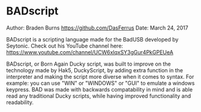 # BADscript
Author: Braden Burns https://github.com/DasFerrus
Date: March 24, 2017

BADscript is a scripting language made for the BadUSB developed by Seytonic. 
Check out his YouTube channel here: https://www.youtube.com/channel/UCW6xlqxSY3gGur4PkGPEUeA

BADscript, or Born Again Ducky script, was built to improve on the technology made by Hak5, DuckyScript, by adding extra function in the interpreter and making the script more diverse when it comes to syntax. For example: you can use "WIN" or "WINDOWS" or "GUI" to emulate a windows keypress. BAD was made with backwards compatability in mind and is able read any traditional Ducky scripts, while having improved functionality and readability.
